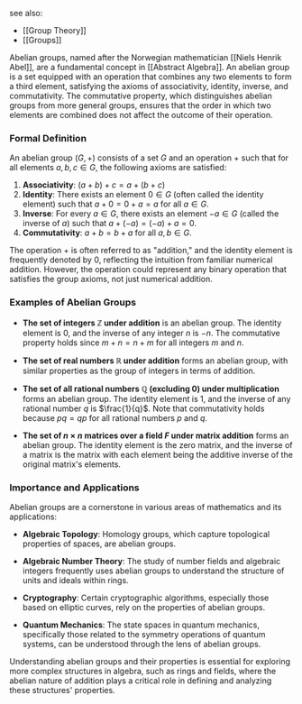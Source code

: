 see also:
- [[Group Theory]]
- [[Groups]]

Abelian groups, named after the Norwegian mathematician [[Niels Henrik Abel]], are a fundamental concept in [[Abstract Algebra]]. An abelian group is a set equipped with an operation that combines any two elements to form a third element, satisfying the axioms of associativity, identity, inverse, and commutativity. The commutative property, which distinguishes abelian groups from more general groups, ensures that the order in which two elements are combined does not affect the outcome of their operation.

### Formal Definition

An abelian group $(G, +)$ consists of a set $G$ and an operation $+$ such that for all elements $a, b, c \in G$, the following axioms are satisfied:

1. **Associativity**: $(a + b) + c = a + (b + c)$
2. **Identity**: There exists an element $0 \in G$ (often called the identity element) such that $a + 0 = 0 + a = a$ for all $a \in G$.
3. **Inverse**: For every $a \in G$, there exists an element $-a \in G$ (called the inverse of $a$) such that $a + (-a) = (-a) + a = 0$.
4. **Commutativity**: $a + b = b + a$ for all $a, b \in G$.

The operation $+$ is often referred to as "addition," and the identity element is frequently denoted by $0$, reflecting the intuition from familiar numerical addition. However, the operation could represent any binary operation that satisfies the group axioms, not just numerical addition.

### Examples of Abelian Groups

- **The set of integers $\mathbb{Z}$ under addition** is an abelian group. The identity element is $0$, and the inverse of any integer $n$ is $-n$. The commutative property holds since $m + n = n + m$ for all integers $m$ and $n$.

- **The set of real numbers $\mathbb{R}$ under addition** forms an abelian group, with similar properties as the group of integers in terms of addition.

- **The set of all rational numbers $\mathbb{Q}$ (excluding $0$) under multiplication** forms an abelian group. The identity element is $1$, and the inverse of any rational number $q$ is $\frac{1}{q}$. Note that commutativity holds because $pq = qp$ for all rational numbers $p$ and $q$.

- **The set of $n \times n$ matrices over a field $F$ under matrix addition** forms an abelian group. The identity element is the zero matrix, and the inverse of a matrix is the matrix with each element being the additive inverse of the original matrix's elements.

### Importance and Applications

Abelian groups are a cornerstone in various areas of mathematics and its applications:

- **Algebraic Topology**: Homology groups, which capture topological properties of spaces, are abelian groups.

- **Algebraic Number Theory**: The study of number fields and algebraic integers frequently uses abelian groups to understand the structure of units and ideals within rings.

- **Cryptography**: Certain cryptographic algorithms, especially those based on elliptic curves, rely on the properties of abelian groups.

- **Quantum Mechanics**: The state spaces in quantum mechanics, specifically those related to the symmetry operations of quantum systems, can be understood through the lens of abelian groups.

Understanding abelian groups and their properties is essential for exploring more complex structures in algebra, such as rings and fields, where the abelian nature of addition plays a critical role in defining and analyzing these structures' properties.